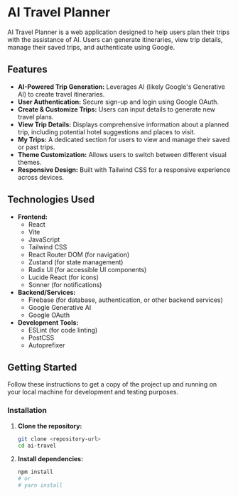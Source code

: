 # AI Travel Planner

AI Travel Planner is a web application designed to help users plan their trips with the assistance of AI. Users can generate itineraries, view trip details, manage their saved trips, and authenticate using Google.

## Features

*   **AI-Powered Trip Generation:** Leverages AI (likely Google's Generative AI) to create travel itineraries.
*   **User Authentication:** Secure sign-up and login using Google OAuth.
*   **Create & Customize Trips:** Users can input details to generate new travel plans.
*   **View Trip Details:** Displays comprehensive information about a planned trip, including potential hotel suggestions and places to visit.
*   **My Trips:** A dedicated section for users to view and manage their saved or past trips.
*   **Theme Customization:** Allows users to switch between different visual themes.
*   **Responsive Design:** Built with Tailwind CSS for a responsive experience across devices.

## Technologies Used

*   **Frontend:**
    *   React
    *   Vite
    *   JavaScript
    *   Tailwind CSS
    *   React Router DOM (for navigation)
    *   Zustand (for state management)
    *   Radix UI (for accessible UI components)
    *   Lucide React (for icons)
    *   Sonner (for notifications)
*   **Backend/Services:**
    *   Firebase (for database, authentication, or other backend services)
    *   Google Generative AI
    *   Google OAuth
*   **Development Tools:**
    *   ESLint (for code linting)
    *   PostCSS
    *   Autoprefixer

## Getting Started

Follow these instructions to get a copy of the project up and running on your local machine for development and testing purposes.


### Installation

1.  **Clone the repository:**
    ```bash
    git clone <repository-url>
    cd ai-travel
    ```

2.  **Install dependencies:**
    ```bash
    npm install
    # or
    # yarn install
    ```


